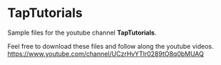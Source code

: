 # TapTutorials
Sample files for the youtube channel **TapTutorials**.

Feel free to download these files and follow along the youtube videos.
https://www.youtube.com/channel/UCzrHvYTlr0289tO8q0bMUAQ
